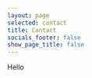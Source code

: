 ```yaml
---
layout: page
selected: contact
title: Contact
socials_footer: false
show_page_title: false
---
```

Hello
